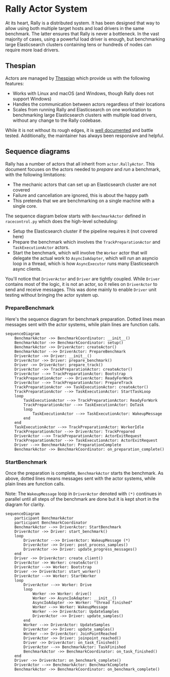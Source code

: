 # Rally Actor System

At its heart, Rally is a distributed system. It has been designed that way to
allow using both multiple target hosts and load drivers in the same benchmark.
The latter ensures that Rally is never a bottleneck. In the vast majority of
cases, using a powerful load driver is enough, but benchmarking large
Elasticsearch clusters containing tens or hundreds of nodes can require more
load drivers.

## Thespian

Actors are managed by [Thespian](https://thespianpy.com/doc/) which provide us
with the following features:

 * Works with Linux and macOS (and Windows, though Rally does not support Windows)
 * Handles the communication between actors regardless of their locations
 * Scales from running Rally and Elasticsearch on one workstation to
   benchmarking large Elasticsearch clusters with multiple load drivers,
   without any change to the Rally codebase.

While it is not without its rough edges, it is [well
documented](https://thespianpy.com/doc/using.html) and battle tested.
Additionally, the maintainer has always been responsive and helpful.

## Sequence diagrams

Rally has a number of actors that all inherit from `actor.RallyActor`. This
document focuses on the actors needed to *prepare* and *run* a benchmark, with
the following limitations:

 * The mechanic actors that can set up an Elasticsearch cluster are not covered
 * Failure and cancellation are ignored, this is about the happy path
 * This pretends that we are benchmarking on a single machine with a single
   core.

The sequence diagram below starts with `BenchmarkActor` defined in
`racecontrol.py` which does the high-level scheduling:

 * Setup the Elasticsearch cluster if the pipeline requires it (not covered
   here)
 * Prepare the benchmark which involves the `TrackPreparationActor` and
   `TaskExecutionActor` actors.
 * Start the benchmark, which will involve the `Worker` actor that will
   delegate the actual work to `AsyncIoAdapter`, which will run an asyncio loop
   in a thread, which is how `AsyncExecutor` runs many Elasticsearch async
   clients.

You'll notice that `DriverActor` and `Driver` are tightly coupled. While
`Driver` contains most of the logic, it is not an actor, so it relies on
`DriverActor` to send and receive messages. This was done mainly to enable
`Driver` unit testing without bringing the actor system up.

### PrepareBenchmark

Here's the sequence diagram for benchmark preparation. Dotted lines
mean messages sent with the actor systems, while plain lines are
function calls.

```mermaid
sequenceDiagram
    BenchmarkActor ->> BenchmarkCoordinator: __init__()
    BenchmarkActor ->> BenchmarkCoordinator: setup()
    BenchmarkActor ->> DriverActor: createActor()
    BenchmarkActor -->> DriverActor: PrepareBenchmark
    DriverActor ->> Driver: __init__()
    DriverActor ->> Driver: prepare_benchmark()
    Driver ->> DriverActor: prepare_track()
    DriverActor ->> TrackPreparationActor: createActor()
    DriverActor -->> TrackPreparationActor: Bootstrap
    TrackPreparationActor -->> DriverActor: ReadyForWork
    DriverActor -->> TrackPreparationActor: PrepareTrack
    TrackPreparationActor ->> TaskExecutionActor: createActor()
    TrackPreparationActor -->> TaskExecutionActor: StartTaskLoop
    loop
        TaskExecutionActor -->> TrackPreparationActor: ReadyForWork
        TrackPreparationActor -->> TaskExecutionActor: DoTask
        loop
            TaskExecutionActor -->> TaskExecutionActor: WakeupMessage
        end
    end
    TaskExecutionActor -->> TrackPreparationActor: WorkerIdle
    TrackPreparationActor -->> DriverActor: TrackPrepared
    DriverActor -->> TrackPreparationActor: ActorExitRequest
    TrackPreparationActor -->> TaskExecutionActor: ActorExitRequest
    Driver -->> BenchmarkActor: PreparationComplete
    BenchmarkActor ->> BenchmarkCoordinator: on_preparation_complete()
```

### StartBenchmark

Once the preparation is complete, `BenchmarkActor` starts the
benchmark. As above, dotted lines means messages sent with the actor
systems, while plain lines are function calls.

Note: The `WakeupMessage` loop in `DriverActor` denoted with `(*)` continues in
parallel until all steps of the benchmark are done but it is kept short in the
diagram for clarity.

```mermaid
sequenceDiagram
    participant BenchmarkActor
    participant BenchmarkCoordinator
    BenchmarkActor -->> DriverActor: StartBenchmark
    DriverActor ->> Driver: start_benchmark()
    loop
        DriverActor -->> DriverActor: WakeupMessage (*)
        DriverActor ->> Driver: post_process_samples()
        DriverActor ->> Driver: update_progress_messages()
    end
    Driver ->> DriverActor: create_client()
    DriverActor ->> Worker: createActor()
    DriverActor -->> Worker: Bootstrap
    Driver ->> DriverActor: start_worker()
    DriverActor -->> Worker: StartWorker
    loop
        DriverActor -->> Worker: Drive
        loop
            Worker ->> Worker: drive()
            Worker ->> AsyncIoAdapter: __init__()
            AsyncIoAdapter ->> Worker: "thread finished"
            Worker -->> Worker: WakeupMessage
            Worker -->> DriverActor: UpdateSamples
            DriverActor ->> Driver: update_samples()
        end
        Worker -->> DriverActor: UpdateSamples
        DriverActor ->> Driver: update_samples()
        Worker -->> DriverActor: JoinPointReached
        DriverActor ->> Driver: joinpoint_reached()
        Driver ->> DriverActor: on_task_finished()
        DriverActor -->> BenchmarkActor: TaskFinished
        BenchmarkActor ->> BenchmarkCoordinator: on_task_finished()
    end
    Driver ->> DriverActor: on_benchmark_complete()
    DriverActor -->> BenchmarkActor: BenchmarkComplete
    BenchmarkActor ->> BenchmarkCoordinator: on_benchmark_complete()
```
